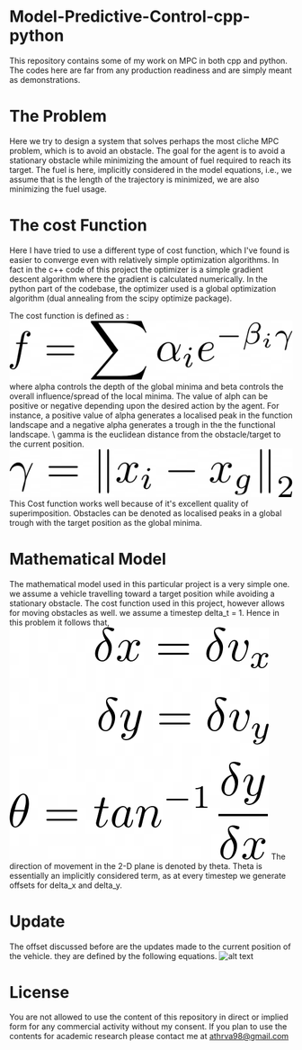# Model-Predictive-Control-cpp-python
This repository contains some of my work on MPC in both cpp and python. The codes here are far from any production readiness and are simply meant as demonstrations.

# The Problem

Here we try to design a system that solves perhaps the most cliche MPC problem, which is to avoid an obstacle. The goal for the agent is to avoid a stationary obstacle while minimizing the amount of fuel required to reach its target. The fuel is here, implicitly considered in the model equations, i.e., we assume that is the length of the trajectory is minimized, we are also minimizing the fuel usage.

# The cost Function

Here I have tried to use a different type of cost function, which I've found is easier to converge even with relatively simple optimization algorithms. In fact in the c++ code of this project the optimizer is a simple gradient descent algorithm where the gradient is calculated numerically. In the python part of the codebase, the optimizer used is a global optimization algorithm (dual annealing from the scipy optimize package). 

The cost function is defined as :
![alt text](https://github.com/NonStopEagle137/Model-Predictive-Control-cpp-python/blob/main/Images/general_cost.png?raw=true)
where alpha controls the depth of the global minima and beta controls the overall influence/spread of the local minima. The value of alph can be positive or negative depending upon the desired action by the agent. For instance, a positive value of alpha generates a localised peak in the function landscape and a negative alpha generates a trough in the the functional landscape. \\
gamma is the euclidean distance from the obstacle/target to the current position.
![alt text](https://github.com/NonStopEagle137/Model-Predictive-Control-cpp-python/blob/main/Images/gamma.png?raw=true)
This Cost function works well because of it's excellent quality of superimposition. Obstacles can be denoted as localised peaks in a global trough with the target position as the global minima.

# Mathematical Model

The mathematical model used in this particular project is a very simple one. we assume a vehicle travelling toward a target position while avoiding a stationary obstacle. The cost function used in this project, however allows for moving obstacles as well. we assume a timestep delta_t = 1. Hence in this problem it follows that,
![alt text](https://github.com/NonStopEagle137/Model-Predictive-Control-cpp-python/blob/main/Images/model_1.png?raw=true)
The direction of movement in the 2-D plane is denoted by theta. Theta is essentially an implicitly considered term, as at every timestep we generate offsets for delta_x and delta_y.

# Update

The offset discussed before are the updates made to the current position of the vehicle. they are defined by the following equations.
![alt text](hhttps://github.com/NonStopEagle137/Model-Predictive-Control-cpp-python/blob/main/Images/update.png?raw=true)

# License

You are not allowed to use the content of this repository in direct or implied form for any commercial activity without my consent. If you plan to use the contents for academic research please contact me at athrva98@gmail.com


